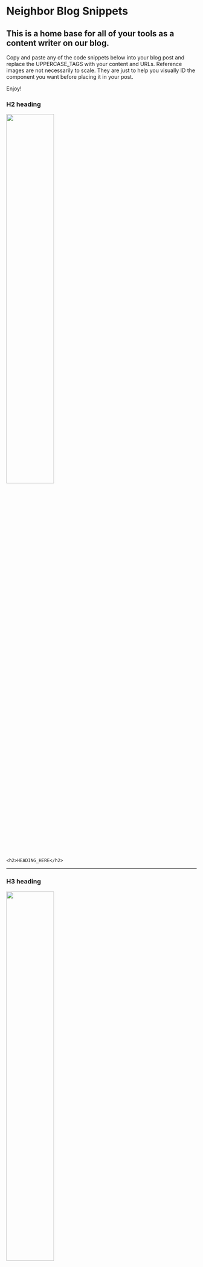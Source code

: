 # Neighbor Blog Snippets

## This is a home base for all of your tools as a content writer on our blog.

Copy and paste any of the code snippets below into your blog post and replace the UPPERCASE_TAGS with your content and URLs. Reference images are not necessarily to scale. They are just to help you visually ID the component you want before placing it in your post.

Enjoy!

### H2 heading

<img src="/blog-snippets/images/h2-heading.png" width="50%"/>

```
<h2>HEADING_HERE</h2>
```

***
### H3 heading

<img src="/blog-snippets/images/h3-heading.png" width="50%"/>

```
<h3>HEADING_HERE</h3>
```
***
### Pull quote #1

<img src="/blog-snippets/images/pull-quote-1.png" width="50%"/>

```
<figure class="pullquote-one">
  <img src="IMAGE_URL_HERE" alt="ALT_TEXT_HERE" />
  <div class="pullquote-one--text">
    <blockquote>QUOTE_TEXT_HERE"</blockquote>
  </div>
  <figcaption>- NAME_HERE</figcaption>
</figure>

```
***
### Pull quote #2

<img src="/blog-snippets/images/pull-quote-2.png" width="50%"/>

```
<figure class="pullquote-two">
  <img src="IMAGE_URL_HERE" alt="ALT_TEXT_HERE" />
  <div class="pullquote-two--text">
    <blockquote>QUOTE_TEXT_HERE”</blockquote>
  </div>
  <figcaption>- NAME_HERE</figcaption>
</figure>

```
***
### Pull quote #3

<img src="/blog-snippets/images/pull-quote-3.png" width="50%"/>

```
<figure class="pullquote-three">
  <blockquote>QUOTE_TEXT_HERE”</blockquote>
  <figcaption>- NAME_HERE</figcaption>
</figure>

```
***
### Side-by-side image component

<img src="/blog-snippets/images/side-by-side-images.png" width="50%"/>

```
<figure class="image-two-up">
  <img src="IMAGE_URL_HERE" alt="ALT_TEXT_HERE" />
  <img src="IMAGE_URL_HERE" alt="ALT_TEXT_HERE" />
</figure>

```
***
### Related article Link

<img src="/blog-snippets/images/related-article.png" width="50%"/>

```
<span class="related-article">Related Article: 
  <a href="INSERT_URL_HERE" target="_blank">How to Identify Teak Wood</a>
</span>

```
***
### Styled link list

<img src="/blog-snippets/images/bullet-list.png" width="50%"/>

```
<div class="styled-bullet-list">
  <h4 class="small-caps">LIST_NAME_HERE</h4>
  <ul class="styled-bullet-list">
    <li>Item number one is short</li>
    <li>Item number two is longer and has more content</li>
    <li>Item three is short again</li>
    <li>Item four shortest</li>
    <li>Item five is long again. Taking up more space in the column and even breaks over multiple lines</li>
  </ul>
</div>

```
***
### Tip box

<img src="/blog-snippets/images/tip-box.png" width="50%"/>

```
<aside class="tip-box">
  <h3>TIP_BOX_TITLE</h3>
  <p>Lorem ipsum dolor sit amet, consectetuer adipiscing elit, sed diam nonummy nibh euismod tincidunt ut laoreet dolore magna aliquam erat volutpat. Ut wisi enim ad minim veniam, quis nostrud exerci tation ullamcorper suscipit lobortis nisl ut aliquip ex</p>
</aside>
```